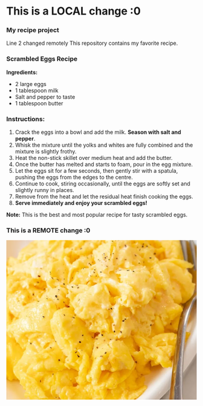 # This is a LOCAL change :0

### My recipe project

Line 2 changed remotely
This repository contains my favorite recipe.

### Scrambled Eggs Recipe

**Ingredients:**

- 2 large eggs
- 1 tablespoon milk
- Salt and pepper to taste
- 1 tablespoon butter

### Instructions:

1. Crack the eggs into a bowl and add the milk. **Season with salt and pepper**.
2. Whisk the mixture until the yolks and whites are fully combined and the mixture is slightly frothy.
3. Heat the non-stick skillet over medium heat and add the butter.
4. Once the butter has melted and starts to foam, pour in the egg mixture.
5. Let the eggs sit for a few seconds, then gently stir with a spatula, pushing the eggs from the edges to the centre.
6. Continue to cook, stiring occasionally, until the eggs are softly set and slightly runny in places.
7. Remove from the heat and let the residual heat finish cooking the eggs.
8. **Serve immediately and enjoy your scrambled eggs!**

 **Note:** This is the best and most popular recipe for tasty scrambled eggs.

### This is a REMOTE change :0

 ![Recipe Image](recipe.jpg)
